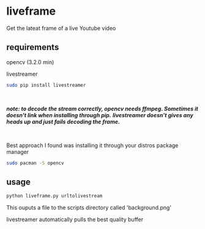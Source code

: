 # liveframe
Get the lateat frame of a live Youtube video

## requirements
opencv (3.2.0 min)

livestreamer
```bash
sudo pip install livestreamer
```

<br />

___note: to decode the stream correctly, opencv needs ffmpeg. Sometimes it doesn't link when installing through pip.___
___livestreamer doesn't gives any heads up and just fails decoding the frame.___

<br />

Best approach I found was installing it through your distros package manager

```bash
sudo pacman -S opencv
```

## usage
```bash
python liveframe.py urltolivestream
```

This ouputs a file to the scripts directory called 'background.png'

livestreamer automatically pulls the best quality buffer
